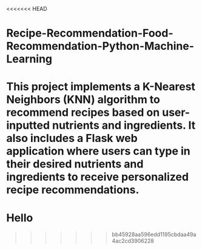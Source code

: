 <<<<<<< HEAD
# Recipe-Recommendation-Food-Recommendation-Python-Machine-Learning

This project implements a K-Nearest Neighbors (KNN) algorithm to recommend recipes based on user-inputted nutrients and ingredients. It also includes a Flask web application where users can type in their desired nutrients and ingredients to receive personalized recipe recommendations.
=======
# Hello
>>>>>>> bb45928aa596edd1195cbdaa49a4ac2cd3906228
